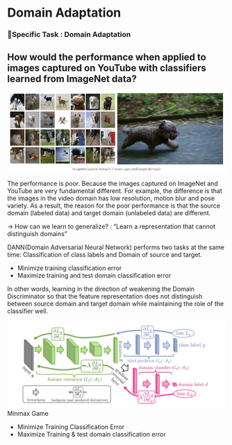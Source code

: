 # Domain Adaptation

### 🧐Specific Task : Domain Adaptation

## How would the performance when applied to images captured on YouTube with classifiers learned from ImageNet data?
![img1](./imgs/adaptation.png)

The performance is poor. Because the images captured on ImageNet and YouTube are very fundamental different. For example, the difference is that the images in the video domain has low resolution, motion blur and pose variety.
As a result, the reason for the poor performance is that the source domain (labeled data) and target domain (unlabeled data) are different.

→ How can we learn to generalize? : “Learn a representation that cannot distinguish domains”

DANN(Domain Adversarial Neural Network) performs two tasks at the same time:
Classification of class labels and Domain of source and target.
- Minimize training classification error
- Maximize training and test domain classification error

In other words, learning in the direction of weakening the Domain Discriminator so that the
feature representation does not distinguish between source domain and target domain while
maintaining the role of the classifier well.

![img2](./imgs/img2.png)
Minmax Game
- Minimize Training Classification Error
- Maximize Training & test domain classification error

